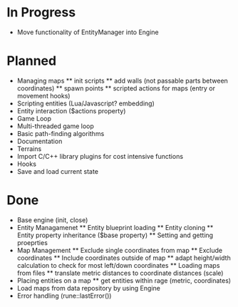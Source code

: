 # In Progress
* Move functionality of EntityManager into Engine

# Planned
* Managing maps
** init scripts
** add walls (not passable parts between coordinates)
** spawn points
** scripted actions for maps (entry or movement hooks)
* Scripting entities (Lua/Javascript? embedding)
* Entity interaction ($actions property)
* Game Loop
* Multi-threaded game loop
* Basic path-finding algorithms
* Documentation
* Terrains
* Import C/C++ library plugins for cost intensive functions
* Hooks
* Save and load current state

# Done
* Base engine (init, close)
* Entity Managamenet
** Entity blueprint loading
** Entity cloning
** Entity property inheritance ($base property)
** Setting and getting proeprties
* Map Management
** Exclude single coordinates from map
** Exclude coordinates
** Include coordinates outside of map
** adapt height/width calculation to check for most left/down coordinates
** Loading maps from files
** translate metric distances to coordinate distances (scale)
* Placing entities on a map
** get entities within rage (metric, coordinates)
* Load maps from data repository by using Engine
* Error handling (rune::lastError())

